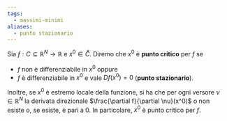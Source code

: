 ```yaml
---
tags:
  - massimi-minimi
aliases:
  - punto stazionario
---
```

Sia $f : C ⊆ \mathbb{R}^{N} → \mathbb{R}$ e $x^0 ∈ \mathring{C}$. Diremo che $x^0$ è **punto critico** per $f$ se
- $f$ non è differenziabile in $x^0$
oppure
- $f$ è differenziabile in $x^0$ e vale $Df(x^0) = 0$ (**punto stazionario**).

Inoltre, se $x^0$ è estremo locale della funzione, si ha che per ogni versore $\nu\in \mathbb{R}^{N}$ la derivata direzionale $\frac{\partial f}{\partial \nu}(x^0)$ o non esiste o, se esiste, è pari a 0. In particolare, $x^0$ è punto critico per $f$.